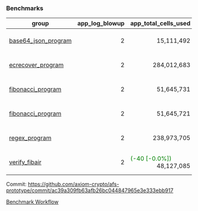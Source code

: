### Benchmarks
| group | app_log_blowup | app_total_cells_used | app_total_cycles | app_total_proof_time_ms | leaf_log_blowup | leaf_total_cells_used | leaf_total_cycles | leaf_total_proof_time_ms | instance | alloc |
|---|---|---|---|---|---|---|---|---|---|---|
| [ base64_json_program ](https://github.com/axiom-crypto/afs-prototype/blob/gh-pages/benchmarks/individual/base64_json-2-2-64cpu-linux-arm64-mimalloc.md) | <div style='text-align: right'> 2 </div>  | <div style='text-align: right'> 15,111,492 </div>  | <div style='text-align: right'> 217,347 </div>  | <span style='color: red'>(+16.0 [+0.6%])</span><div style='text-align: right'> 2,674.0 </div>  | <div style='text-align: right'> 2 </div>  | <span style='color: red'>(+44,530 [+0.0%])</span><div style='text-align: right'> 881,935,835 </div>  | <span style='color: red'>(+4,236 [+0.1%])</span><div style='text-align: right'> 6,782,072 </div>  | <span style='color: red'>(+717.0 [+1.4%])</span><div style='text-align: right'> 50,326.0 </div>  | 64cpu-linux-arm64 | mimalloc |
| [ ecrecover_program ](https://github.com/axiom-crypto/afs-prototype/blob/gh-pages/benchmarks/individual/ecrecover-2-2-64cpu-linux-arm64-mimalloc.md) | <div style='text-align: right'> 2 </div>  | <div style='text-align: right'> 284,012,683 </div>  | <div style='text-align: right'> 5,163,177 </div>  | <span style='color: green'>(-34.0 [-0.1%])</span><div style='text-align: right'> 26,469.0 </div>  | <div style='text-align: right'> - </div>  | <div style='text-align: right'> - </div>  | <div style='text-align: right'> - </div>  | <div style='text-align: right'> - </div>  | 64cpu-linux-arm64 | mimalloc |
| [ fibonacci_program ](https://github.com/axiom-crypto/afs-prototype/blob/gh-pages/benchmarks/individual/fibonacci-2-2-64cpu-linux-arm64-mimalloc.md) | <div style='text-align: right'> 2 </div>  | <div style='text-align: right'> 51,645,731 </div>  | <div style='text-align: right'> 1,500,219 </div>  | <span style='color: green'>(-6.0 [-0.1%])</span><div style='text-align: right'> 6,627.0 </div>  | <div style='text-align: right'> 2 </div>  | <span style='color: green'>(-18,880 [-0.0%])</span><div style='text-align: right'> 461,434,423 </div>  | <span style='color: green'>(-1,748 [-0.0%])</span><div style='text-align: right'> 3,508,267 </div>  | <span style='color: red'>(+113.0 [+0.3%])</span><div style='text-align: right'> 36,151.0 </div>  | 64cpu-linux-arm64 | mimalloc |
| [ fibonacci_program ](https://github.com/axiom-crypto/afs-prototype/blob/gh-pages/benchmarks/individual/fibonacci-2-2-64cpu-linux-x64-jemalloc.md) | <div style='text-align: right'> 2 </div>  | <div style='text-align: right'> 51,645,721 </div>  | <div style='text-align: right'> 1,500,219 </div>  | <span style='color: green'>(-404.0 [-5.5%])</span><div style='text-align: right'> 6,897.0 </div>  | <div style='text-align: right'> 2 </div>  | <div style='text-align: right'> 461,433,753 </div>  | <div style='text-align: right'> 3,508,305 </div>  | <span style='color: green'>(-1,908.0 [-5.1%])</span><div style='text-align: right'> 35,593.0 </div>  | 64cpu-linux-x64 | jemalloc |
| [ regex_program ](https://github.com/axiom-crypto/afs-prototype/blob/gh-pages/benchmarks/individual/regex-2-2-64cpu-linux-arm64-mimalloc.md) | <div style='text-align: right'> 2 </div>  | <div style='text-align: right'> 238,973,705 </div>  | <div style='text-align: right'> 4,190,904 </div>  | <span style='color: red'>(+123.0 [+0.5%])</span><div style='text-align: right'> 27,327.0 </div>  | <div style='text-align: right'> 2 </div>  | <span style='color: green'>(-10,860 [-0.0%])</span><div style='text-align: right'> 942,180,309 </div>  | <span style='color: green'>(-925 [-0.0%])</span><div style='text-align: right'> 7,313,651 </div>  | <span style='color: red'>(+350.0 [+0.5%])</span><div style='text-align: right'> 69,700.0 </div>  | 64cpu-linux-arm64 | mimalloc |
| [ verify_fibair ](https://github.com/axiom-crypto/afs-prototype/blob/gh-pages/benchmarks/individual/verify_fibair-2-2-64cpu-linux-arm64-mimalloc.md) | <div style='text-align: right'> 2 </div>  | <span style='color: green'>(-40 [-0.0%])</span><div style='text-align: right'> 48,127,085 </div>  | <span style='color: green'>(-25 [-0.0%])</span><div style='text-align: right'> 198,580 </div>  | <span style='color: red'>(+8.0 [+0.1%])</span><div style='text-align: right'> 5,706.0 </div>  | <div style='text-align: right'> - </div>  | <div style='text-align: right'> - </div>  | <div style='text-align: right'> - </div>  | <div style='text-align: right'> - </div>  | 64cpu-linux-arm64 | mimalloc |


Commit: https://github.com/axiom-crypto/afs-prototype/commit/ac39a309fb63afb26bc044847965e3e333ebb917

[Benchmark Workflow](https://github.com/axiom-crypto/afs-prototype/actions/runs/12209236404)
